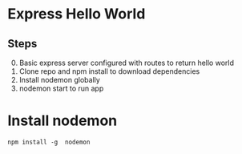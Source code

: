 # Express Hello World

## Steps
0. Basic express server configured with routes to return hello world
0. Clone repo and npm install to download dependencies
0. Install nodemon globally
0. nodemon start to run app

# Install nodemon
```
npm install -g  nodemon

```
